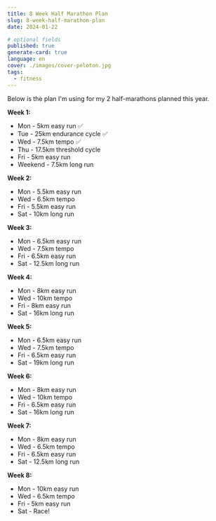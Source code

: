 ```yaml
---
title: 8 Week Half Marathon Plan
slug: 8-week-half-marathon-plan
date: 2024-01-22

# optional fields
published: true
generate-card: true
language: en
cover: ./images/cover-peloton.jpg
tags:
  - fitness
---
```


Below is the plan I'm using for my 2 half-marathons planned this year.

**Week 1:**

- Mon - 5km easy run ✅
- Tue - 25km endurance cycle ✅
- Wed - 7.5km tempo ✅
- Thu - 17.5km threshold cycle
- Fri - 5km easy run
- Weekend - 7.5km long run

**Week 2:**

- Mon - 5.5km easy run
- Wed - 6.5km tempo
- Fri - 5.5km easy run
- Sat - 10km long run

**Week 3:**

- Mon - 6.5km easy run
- Wed - 7.5km tempo
- Fri - 6.5km easy run
- Sat - 12.5km long run

**Week 4:**

- Mon - 8km easy run
- Wed - 10km tempo
- Fri - 8km easy run
- Sat - 16km long run

**Week 5:**

- Mon - 6.5km easy run
- Wed - 7.5km tempo
- Fri - 6.5km easy run
- Sat - 19km long run

**Week 6:**

- Mon - 8km easy run
- Wed - 10km tempo
- Fri - 6.5km easy run
- Sat - 16km long run

**Week 7:**

- Mon - 8km easy run
- Wed - 6.5km tempo
- Fri - 6.5km easy run
- Sat - 12.5km long run

**Week 8:**

- Mon - 10km easy run
- Wed - 6.5km tempo
- Fri - 5km easy run
- Sat - Race!